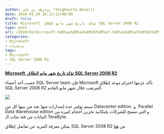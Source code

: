 ```yaml
---
author: يوغرطة بن علي (Youghourta Benali)
date: 2010-01-20 16:13:11+00:00
draft: false
title: Microsoft  تؤكد تاريخ شهر مايو لإطلاق SQL Server 2008 R2
type: post
url: /2010/01/microsoft-%d8%aa%d8%a4%d9%83%d8%af-%d8%aa%d8%a7%d8%b1%d9%8a%d8%ae-%d8%b4%d9%87%d8%b1-%d9%85%d8%a7%d9%8a%d9%88-%d9%84%d8%a5%d8%b7%d9%84%d8%a7%d9%82-sql-server-2008-r2/
categories:
- Microsoft
- برمجيات
tags:
- Microsoft
- SQL Server 2008 R2
---
```


[**Microsoft  تؤكد تاريخ شهر مايو لإطلاق SQL Server 2008 R2**](https://www.it-scoop.com/2010/01/microsoft-%d8%aa%d8%a4%d9%83%d8%af-%d8%aa%d8%a7%d8%b1%d9%8a%d8%ae-%d8%b4%d9%87%d8%b1-%d9%85%d8%a7%d9%8a%d9%88-%d9%84%d8%a5%d8%b7%d9%84%d8%a7%d9%82-sql-server-2008-r2/)


حسب أحد أعضاء SQL Server team فإن Microsoft تأكد عزمها احترام موعد إطلاق SQL Server 2008 R2 المرتقب خلال شهر مايو القادم.

[![](https://www.it-scoop.com/wp-content/uploads/2010/01/SQL-Server-2008-Grid-v_2.png)
](https://www.it-scoop.com/2010/01/microsoft-%d8%aa%d8%a4%d9%83%d8%af-%d8%aa%d8%a7%d8%b1%d9%8a%d8%ae-%d8%b4%d9%87%d8%b1-%d9%85%d8%a7%d9%8a%d9%88-%d9%84%d8%a5%d8%b7%d9%84%d8%a7%d9%82-sql-server-2008-r2/)

سيتم توفير عدة إصدارات منها نجد من بينها كل من Datacenter edition  و  Parallel Data Warehouse edition و التي تسمح للشركات بإمكانية تخزين أحجام كبيرة من البيانات من فئة مئات الـ TeraByte.

يمكن معرفة المزيد عن تفاصل إطلاق SQL Server 2008 R2 من [هنا](http://blogs.technet.com/dataplatforminsider/archive/2010/01/19/sql-server-2008-r2-gets-an-official-date.aspx)
